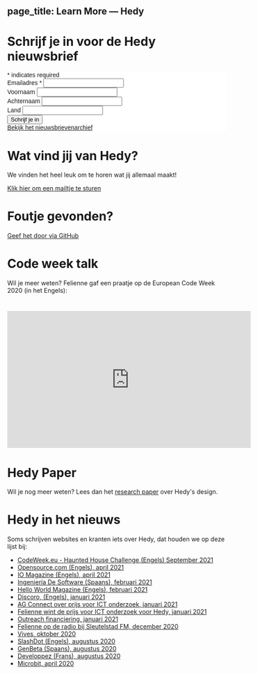 page_title: Learn More — Hedy
---

# Schrijf je in voor de Hedy nieuwsbrief

<!-- Begin Mailchimp Signup Form -->
<link href="//cdn-images.mailchimp.com/embedcode/classic-10_7.css" rel="stylesheet" type="text/css">
<style type="text/css">
	#mc_embed_signup{background:#fff; clear:left; font:14px Helvetica,Arial,sans-serif; }
	/* Add your own Mailchimp form style overrides in your site stylesheet or in this style block.
	   We recommend moving this block and the preceding CSS link to the HEAD of your HTML file. */
</style>
<div id="mc_embed_signup">
<form action="https://hedycode.us7.list-manage.com/subscribe/post?u=22a3ce4e09535f82f587a7118&amp;id=57f3b3c090" method="post" id="mc-embedded-subscribe-form" name="mc-embedded-subscribe-form" class="validate" target="_blank" novalidate>
    <div id="mc_embed_signup_scroll">

<div class="indicates-required"><span class="asterisk">*</span> indicates required</div>
<div class="mc-field-group">
	<label for="mce-EMAIL">Emailadres  <span class="asterisk">*</span>
</label>
	<input type="email" value="" name="EMAIL" class="required email" id="mce-EMAIL">
</div>
<div class="mc-field-group">
	<label for="mce-FNAME">Voornaam </label>
	<input type="text" value="" name="FNAME" class="" id="mce-FNAME">
</div>
<div class="mc-field-group">
	<label for="mce-LNAME">Achternaam </label>
	<input type="text" value="" name="LNAME" class="" id="mce-LNAME">
</div>
<div class="mc-field-group">
	<label for="mce-COUNTRY">Land </label>
	<input type="text" value="" name="COUNTRY" class="" id="mce-COUNTRY">
</div>
	<div id="mce-responses" class="clear">
		<div class="response" id="mce-error-response" style="display:none"></div>
		<div class="response" id="mce-success-response" style="display:none"></div>
	</div>    <!-- real people should not fill this in and expect good things - do not remove this or risk form bot signups-->
    <div style="position: absolute; left: -5000px;" aria-hidden="true"><input type="text" name="b_22a3ce4e09535f82f587a7118_57f3b3c090" tabindex="-1" value=""></div>
    <div class="clear"><input type="submit" value="Schrijf je in" name="subscribe" id="mc-embedded-subscribe" class="button"></div>
    </div>
<a href="https://us7.campaign-archive.com/home/?u=22a3ce4e09535f82f587a7118&id=57f3b3c090" title="View previous campaigns">Bekijk het nieuwsbrievenarchief</a>
</form>

</div>
<script type='text/javascript' src='//s3.amazonaws.com/downloads.mailchimp.com/js/mc-validate.js'></script><script type='text/javascript'>(function($) {window.fnames = new Array(); window.ftypes = new Array();fnames[0]='EMAIL';ftypes[0]='email';fnames[1]='FNAME';ftypes[1]='text';fnames[2]='LNAME';ftypes[2]='text';fnames[3]='COUNTRY';ftypes[3]='text';}(jQuery));var $mcj = jQuery.noConflict(true);</script>
<!--End mc_embed_signup-->


# Wat vind jij van Hedy?

We vinden het heel leuk om te horen wat jij allemaal maakt!

[Klik hier om een mailtje te sturen](mailto:hedy@felienne.com "Stuur een mail")

# Foutje gevonden?

[Geef het door via GitHub](https://github.com/Felienne/hedy/issues/new)



# Code week talk
Wil je meer weten? Felienne gaf een praatje op de European Code Week 2020 (in het Engels):

<h1></h1>
<p><iframe width="560" height="315" src="https://www.youtube.com/embed/R2U9MEowYag?wmode=opaque" frameborder="0" allow="accelerometer; autoplay; clipboard-write; encrypted-media; gyroscope; picture-in-picture" allowfullscreen=""></iframe></p>
<p></p>

# Hedy Paper

Wil je nog meer weten? Lees dan het [research paper](https://www.felienne.com/wp-content/uploads/2020/07/Hedy_paper_website_draft.pdf) over Hedy's design.

# Hedy in het nieuws

Soms schrijven websites en kranten iets over Hedy, dat houden we op deze lijst bij:

* [CodeWeek.eu - Haunted House Challenge,(Engels) September 2021](https://codeweek.eu/2021/challenges/haunted-house)
* [Opensource.com (Engels), april 2021](https://opensource.com/article/21/4/hedy-teach-code)
* [IO Magazine (Engels), april 2021](https://ict-research.nl/wordpress/wp-content/uploads/2021/04/IO-magazine-NR1-2021_web.pdf)
* [Ingeniería De Software (Spaans), februari 2021](https://ingenieriadesoftware.es/hedy-mejor-lenguaje-ensenar-programacion-ninos/)
* [Hello World Magazine (Engels), februari 2021](images/Hello_World_15_Hedy.pdf)
* [Discoro, (Engels), januari 2021](https://discoro.wordpress.com/2021/01/09/hedy-gradually-learning-a-programming-language/)
* [AG Connect over prijs voor ICT onderzoek, januari 2021](http://www.agconnect.nl/artikel/stapsgewijs-python-leren-programmeren-met-nieuwe-taal-hedy)
* [Felienne wint de prijs voor ICT onderzoek voor Hedy, januari 2021](https://www.nwo.nl/en/news/felienne-hermans-receives-dutch-prize-ict-research-2021)
* [Outreach financiering, januari 2021](https://beta.vu.nl/nl/onderzoek/outreach-beta/index.aspx)
* [Felienne op de radio bij Sleutelstad FM, december 2020](https://sleutelstad.nl/programma/science071/uitzending/2020-12-16/?uur=0&start=723)
* [Vives, oktober 2020](images/artikel_vives.pdf "Met Hedy stap voor stap leren programmeren")
* [SlashDot (Engels), augustus 2020](https://news.slashdot.org/story/20/08/17/024248/scientist-proposes-a-new-programming-language-for-teaching-coding-and-python)
* [GenBeta (Spaans), augustus 2020](https://www.genbeta.com/desarrollo/nuevo-lenguaje-para-ensenar-programacion-a-ninos-como-se-ensena-a-leer-escribir-forma-gradual-niveles)
* [Developpez (Frans), augustus 2020](https://programmation.developpez.com/actu/308095/Une-scientifique-propose-un-nouveau-langage-de-programmation-pour-enseigner-aux-enfants-le-codage-informatique-au-travers-d-une-approche-graduelle-implementee-en-Python-sur-13-paliers/)
* [Microbit, april 2020](https://microbit.studio/leren-programmeren-wordt-eenvoudiger-met-hedy/)
